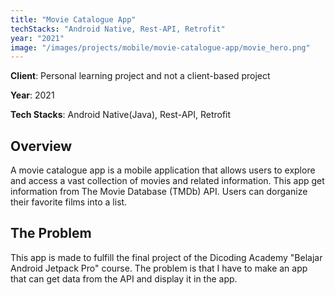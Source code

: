 ```yaml
---
title: "Movie Catalogue App"
techStacks: "Android Native, Rest-API, Retrofit"
year: "2021"
image: "/images/projects/mobile/movie-catalogue-app/movie_hero.png"
---
```


**Client**: Personal learning project and not a client-based project

**Year**: 2021

**Tech Stacks**: Android Native(Java), Rest-API, Retrofit

## Overview

A movie catalogue app is a mobile application that allows users to explore and access a vast collection of movies and related information. This app get information from The Movie Database (TMDb) API. Users can dorganize their favorite films into a list.

## The Problem

This app is made to fulfill the final project of the Dicoding Academy "Belajar Android Jetpack Pro" course. The problem is that I have to make an app that can get data from the API and display it in the app.
